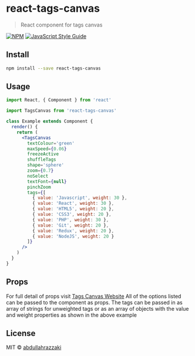 # react-tags-canvas

> React component for tags canvas

[![NPM](https://img.shields.io/npm/v/react-tags-canvas.svg)](https://www.npmjs.com/package/react-tags-canvas) [![JavaScript Style Guide](https://img.shields.io/badge/code_style-standard-brightgreen.svg)](https://standardjs.com)

## Install

```bash
npm install --save react-tags-canvas
```

## Usage

```jsx
import React, { Component } from 'react'

import TagsCanvas from 'react-tags-canvas'

class Example extends Component {
  render() {
    return (
      <TagsCanvas
        textColour='green'
        maxSpeed={0.06}
        freezeActive
        shuffleTags
        shape='sphere'
        zoom={0.7}
        noSelect
        textFont={null}
        pinchZoom
        tags={[
          { value: 'Javascript', weight: 30 },
          { value: 'React', weight: 30 },
          { value: 'HTML5', weight: 20 },
          { value: 'CSS3', weight: 20 },
          { value: 'PHP', weight: 30 },
          { value: 'Git', weight: 20 },
          { value: 'Redux', weight: 20 },
          { value: 'NodeJS', weight: 20 }
        ]}
      />
    )
  }
}
```

## Props

For full detail of props visit [Tags Canvas Website](https://www.goat1000.com/tagcanvas-options.php)
All of the options listed can be passed to the component as props.
The tags can be passed in as array of strings for unweighted tags or as an array of objects with the value and weight properties as shown in the above example

## License

MIT © [abdullahrazzaki](https://github.com/abdullahrazzaki)
